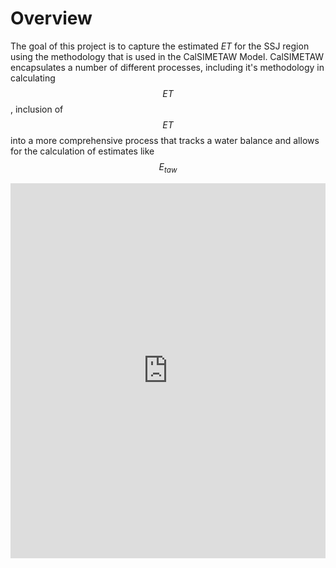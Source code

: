 # Overview


The goal of this project is to capture the estimated $ET$ for the SSJ region using the methodology that is used in the CalSIMETAW Model.  CalSIMETAW encapsulates a number of different processes, including it's methodology in calculating $$ET$$, inclusion of $$ET$$ into a more comprehensive process that tracks a water balance and allows for the calculation of estimates like $$E_{taw}$$  

<script type="math/tex; mode=display">T'(t) = \lambda T(t)</script><script type="math/tex; mode=display">X''(x) = \lambda \alpha X(x)</script>

<iframe style="width: 100%; height: 600px" src="http://jsfiddle.net/RR8Ub/1/embedded/result,resources,js,html" seamless frameBorder="0">
</iframe>

<script src="http://d3js.org/d3.v3.min.js"></script>

<script>

    var dataArray = [20,40,50,100];
    var width = 500;
    var height = 500;
    var widthScale = d3.scale.linear()
                      .domain([0,100])
                      .range([0,width]);

    var colorScale = d3.scale.linear()
                      .domain([0,65])
                      .range(["red","blue"]);

    var canvas=d3.select("body")
      .append("svg")
      .attr("width",width)
      .attr("height",height);

    var bars=canvas.selectAll("rect")
              .data(dataArray)
              .enter()
                .append("rect")
                .attr("width",function(d) {return widthScale(d);})
                .attr("height",50)
                .attr("fill",function(d) { return colorScale(d);})
                .attr("y",function(d,i) { return i*60} );
  </script>
